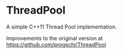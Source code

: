 ThreadPool
==========

A simple C++11 Thread Pool implementation.

Improvements to the original version at https://github.com/progschj/ThreadPool
